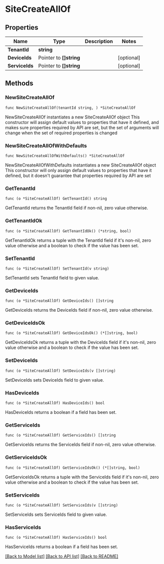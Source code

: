 # SiteCreateAllOf

## Properties

Name | Type | Description | Notes
------------ | ------------- | ------------- | -------------
**TenantId** | **string** |  | 
**DeviceIds** | Pointer to **[]string** |  | [optional] 
**ServiceIds** | Pointer to **[]string** |  | [optional] 

## Methods

### NewSiteCreateAllOf

`func NewSiteCreateAllOf(tenantId string, ) *SiteCreateAllOf`

NewSiteCreateAllOf instantiates a new SiteCreateAllOf object
This constructor will assign default values to properties that have it defined,
and makes sure properties required by API are set, but the set of arguments
will change when the set of required properties is changed

### NewSiteCreateAllOfWithDefaults

`func NewSiteCreateAllOfWithDefaults() *SiteCreateAllOf`

NewSiteCreateAllOfWithDefaults instantiates a new SiteCreateAllOf object
This constructor will only assign default values to properties that have it defined,
but it doesn't guarantee that properties required by API are set

### GetTenantId

`func (o *SiteCreateAllOf) GetTenantId() string`

GetTenantId returns the TenantId field if non-nil, zero value otherwise.

### GetTenantIdOk

`func (o *SiteCreateAllOf) GetTenantIdOk() (*string, bool)`

GetTenantIdOk returns a tuple with the TenantId field if it's non-nil, zero value otherwise
and a boolean to check if the value has been set.

### SetTenantId

`func (o *SiteCreateAllOf) SetTenantId(v string)`

SetTenantId sets TenantId field to given value.


### GetDeviceIds

`func (o *SiteCreateAllOf) GetDeviceIds() []string`

GetDeviceIds returns the DeviceIds field if non-nil, zero value otherwise.

### GetDeviceIdsOk

`func (o *SiteCreateAllOf) GetDeviceIdsOk() (*[]string, bool)`

GetDeviceIdsOk returns a tuple with the DeviceIds field if it's non-nil, zero value otherwise
and a boolean to check if the value has been set.

### SetDeviceIds

`func (o *SiteCreateAllOf) SetDeviceIds(v []string)`

SetDeviceIds sets DeviceIds field to given value.

### HasDeviceIds

`func (o *SiteCreateAllOf) HasDeviceIds() bool`

HasDeviceIds returns a boolean if a field has been set.

### GetServiceIds

`func (o *SiteCreateAllOf) GetServiceIds() []string`

GetServiceIds returns the ServiceIds field if non-nil, zero value otherwise.

### GetServiceIdsOk

`func (o *SiteCreateAllOf) GetServiceIdsOk() (*[]string, bool)`

GetServiceIdsOk returns a tuple with the ServiceIds field if it's non-nil, zero value otherwise
and a boolean to check if the value has been set.

### SetServiceIds

`func (o *SiteCreateAllOf) SetServiceIds(v []string)`

SetServiceIds sets ServiceIds field to given value.

### HasServiceIds

`func (o *SiteCreateAllOf) HasServiceIds() bool`

HasServiceIds returns a boolean if a field has been set.


[[Back to Model list]](../README.md#documentation-for-models) [[Back to API list]](../README.md#documentation-for-api-endpoints) [[Back to README]](../README.md)


